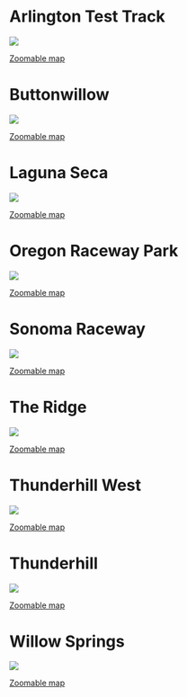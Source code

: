 
# Arlington Test Track
![](https://storage.googleapis.com/perplexus/public/thumbnails/arlington-test-track.png)

[Zoomable map](https://storage.googleapis.com/perplexus/public/tracks/arlington-test-track.html)


# Buttonwillow
![](https://storage.googleapis.com/perplexus/public/thumbnails/buttonwillow.png)

[Zoomable map](https://storage.googleapis.com/perplexus/public/tracks/buttonwillow.html)


# Laguna Seca
![](https://storage.googleapis.com/perplexus/public/thumbnails/laguna-seca.png)

[Zoomable map](https://storage.googleapis.com/perplexus/public/tracks/laguna-seca.html)


# Oregon Raceway Park
![](https://storage.googleapis.com/perplexus/public/thumbnails/oregon-raceway-park.png)

[Zoomable map](https://storage.googleapis.com/perplexus/public/tracks/oregon-raceway-park.html)


# Sonoma Raceway
![](https://storage.googleapis.com/perplexus/public/thumbnails/sonoma-raceway.png)

[Zoomable map](https://storage.googleapis.com/perplexus/public/tracks/sonoma-raceway.html)


# The Ridge
![](https://storage.googleapis.com/perplexus/public/thumbnails/the-ridge.png)

[Zoomable map](https://storage.googleapis.com/perplexus/public/tracks/the-ridge.html)


# Thunderhill West
![](https://storage.googleapis.com/perplexus/public/thumbnails/thunderhill-west.png)

[Zoomable map](https://storage.googleapis.com/perplexus/public/tracks/thunderhill-west.html)


# Thunderhill
![](https://storage.googleapis.com/perplexus/public/thumbnails/thunderhill.png)

[Zoomable map](https://storage.googleapis.com/perplexus/public/tracks/thunderhill.html)


# Willow Springs
![](https://storage.googleapis.com/perplexus/public/thumbnails/willow-springs.png)

[Zoomable map](https://storage.googleapis.com/perplexus/public/tracks/willow-springs.html)

